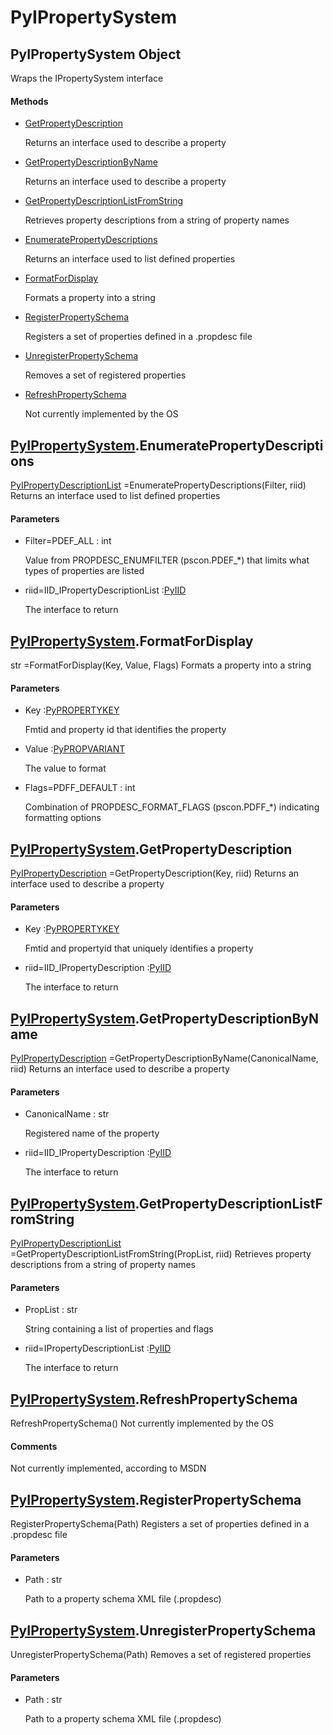 # PyIPropertySystem

## PyIPropertySystem Object



Wraps the IPropertySystem interface

#### Methods


  - [GetPropertyDescription](PyIPropertySystem.md#pyipropertysystemgetpropertydescription)

    Returns an interface used to describe a property&nbsp;

  - [GetPropertyDescriptionByName](PyIPropertySystem.md#pyipropertysystemgetpropertydescriptionbyname)

    Returns an interface used to describe a property&nbsp;

  - [GetPropertyDescriptionListFromString](PyIPropertySystem.md#pyipropertysystemgetpropertydescriptionlistfromstring)

    Retrieves property descriptions from a string of property names&nbsp;

  - [EnumeratePropertyDescriptions](PyIPropertySystem.md#pyipropertysystemenumeratepropertydescriptions)

    Returns an interface used to list defined properties&nbsp;

  - [FormatForDisplay](PyIPropertySystem.md#pyipropertysystemformatfordisplay)

    Formats a property into a string&nbsp;

  - [RegisterPropertySchema](PyIPropertySystem.md#pyipropertysystemregisterpropertyschema)

    Registers a set of properties defined in a \.propdesc file&nbsp;

  - [UnregisterPropertySchema](PyIPropertySystem.md#pyipropertysystemunregisterpropertyschema)

    Removes a set of registered properties&nbsp;

  - [RefreshPropertySchema](PyIPropertySystem.md#pyipropertysystemrefreshpropertyschema)

    Not currently implemented by the OS&nbsp;

## [PyIPropertySystem](#pyipropertysystem)\.EnumeratePropertyDescriptions

[PyIPropertyDescriptionList](#pyipropertydescriptionlist) =EnumeratePropertyDescriptions\(Filter, riid\)
Returns an interface used to list defined properties

#### Parameters


  - Filter=PDEF\_ALL : int

    Value from PROPDESC\_ENUMFILTER \(pscon\.PDEF\_\*\) that limits what types of properties are listed

  - riid=IID\_IPropertyDescriptionList :[PyIID](#pyiid)

    The interface to return

## [PyIPropertySystem](#pyipropertysystem)\.FormatForDisplay



str =FormatForDisplay\(Key, Value, Flags\)
Formats a property into a string

#### Parameters


  - Key :[PyPROPERTYKEY](#pypropertykey)

    Fmtid and property id that identifies the property

  - Value :[PyPROPVARIANT](#pypropvariant)

    The value to format

  - Flags=PDFF\_DEFAULT : int

    Combination of PROPDESC\_FORMAT\_FLAGS \(pscon\.PDFF\_\*\) indicating formatting options

## [PyIPropertySystem](#pyipropertysystem)\.GetPropertyDescription

[PyIPropertyDescription](#pyipropertydescription) =GetPropertyDescription\(Key, riid\)
Returns an interface used to describe a property

#### Parameters


  - Key :[PyPROPERTYKEY](#pypropertykey)

    Fmtid and propertyid that uniquely identifies a property

  - riid=IID\_IPropertyDescription :[PyIID](#pyiid)

    The interface to return

## [PyIPropertySystem](#pyipropertysystem)\.GetPropertyDescriptionByName

[PyIPropertyDescription](#pyipropertydescription) =GetPropertyDescriptionByName\(CanonicalName, riid\)
Returns an interface used to describe a property

#### Parameters


  - CanonicalName : str

    Registered name of the property

  - riid=IID\_IPropertyDescription :[PyIID](#pyiid)

    The interface to return

## [PyIPropertySystem](#pyipropertysystem)\.GetPropertyDescriptionListFromString

[PyIPropertyDescriptionList](#pyipropertydescriptionlist) =GetPropertyDescriptionListFromString\(PropList, riid\)
Retrieves property descriptions from a string of property names

#### Parameters


  - PropList : str

    String containing a list of properties and flags

  - riid=IPropertyDescriptionList :[PyIID](#pyiid)

    The interface to return

## [PyIPropertySystem](#pyipropertysystem)\.RefreshPropertySchema

RefreshPropertySchema\(\)
Not currently implemented by the OS

#### Comments


Not currently implemented, according to MSDN

## [PyIPropertySystem](#pyipropertysystem)\.RegisterPropertySchema

RegisterPropertySchema\(Path\)
Registers a set of properties defined in a \.propdesc file

#### Parameters


  - Path : str

    Path to a property schema XML file \(\.propdesc\)

## [PyIPropertySystem](#pyipropertysystem)\.UnregisterPropertySchema

UnregisterPropertySchema\(Path\)
Removes a set of registered properties

#### Parameters


  - Path : str

    Path to a property schema XML file \(\.propdesc\)